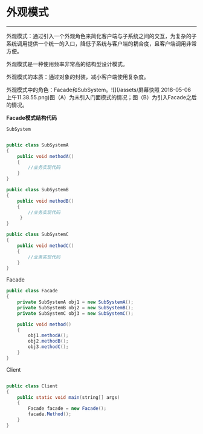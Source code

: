 # 外观模式

---

外观模式：通过引入一个外观角色来简化客户端与子系统之间的交互，为复杂的子系统调用提供一个统一的入口，降低子系统与客户端的耦合度，且客户端调用非常方便。

外观模式是一种使用频率非常高的结构型设计模式。

外观模式的本质：通过对象的封装，减小客户端使用复杂度。

外观模式中的角色：Facade和SubSystem。![](/assets/屏幕快照 2018-05-06 上午11.38.55.png)图（A）为未引入门面模式的情况；图（B）为引入Facade之后的情况。

**Facade模式结构代码**

`SubSystem`

```java

public class SubSystemA  
{  
    public void methodA()  
    {  
        //业务实现代码  
    }  
}  

public class SubSystemB  
{  
    public void methodB()  
    {  
        //业务实现代码  
     }  
}  

public class SubSystemC  
{  
    public void methodC()  
    {  
        //业务实现代码  
    }  
}
```

Facade

```java
public class Facade  
{  
    private SubSystemA obj1 = new SubSystemA();  
    private SubSystemB obj2 = new SubSystemB();  
    private SubSystemC obj3 = new SubSystemC();  

    public void method()  
    {  
        obj1.methodA();  
        obj2.methodB();  
        obj3.methodC();  
    }  
}
```

Client

```java

public class Client  
{  
    public static void main(string[] args)  
    {  
        Facade facade = new Facade();  
        facade.Method();  
    }  
}

```






